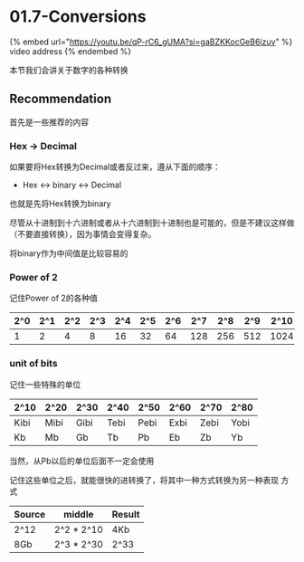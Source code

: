 # 01.7-Conversions

{% embed url="https://youtu.be/qP-rC6_gUMA?si=gaBZKKocGeB6izuv" %}
video address
{% endembed %}

本节我们会讲关于数字的各种转换

## Recommendation

首先是一些推荐的内容

### Hex → Decimal

如果要将Hex转换为Decimal或者反过来，遵从下面的顺序：

- Hex ↔ binary ↔ Decimal

也就是先将Hex转换为binary

尽管从十进制到十六进制或者从十六进制到十进制也是可能的，但是不建议这样做（不要直接转换），因为事情会变得复杂。

将binary作为中间值是比较容易的

### Power of 2

记住Power of 2的各种值

| 2^0  | 2^1  | 2^2  | 2^3  | 2^4  | 2^5  | 2^6  | 2^7  | 2^8  | 2^9  | 2^10 |
| ---- | ---- | ---- | ---- | ---- | ---- | ---- | ---- | ---- | ---- | ---- |
| 1    | 2    | 4    | 8    | 16   | 32   | 64   | 128  | 256  | 512  | 1024 |

### unit of bits

记住一些特殊的单位

| 2^10 | 2^20 | 2^30 | 2^40 | 2^50 | 2^60 | 2^70 | 2^80 |
| ---- | ---- | ---- | ---- | ---- | ---- | ---- | ---- |
| Kibi | Mibi | Gibi | Tebi | Pebi | Exbi | Zebi | Yobi |
| Kb   | Mb   | Gb   | Tb   | Pb   | Eb   | Zb   | Yb   |

当然，从Pb以后的单位后面不一定会使用

记住这些单位之后，就能很快的进转换了，将其中一种方式转换为另一种表现 方式

| Source | middle     | Result |
| ------ | ---------- | ------ |
| 2^12   | 2^2 * 2^10 | 4Kb    |
| 8Gb    | 2^3 * 2^30 | 2^33   |

